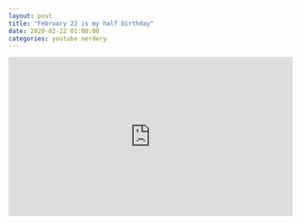 ```yaml
---
layout: post
title: "February 22 is my half birthday"
date: 2020-02-22 01:00:00
categories: youtube nerdery
---
```




<iframe width="560" height="315" src="https://www.youtube.com/embed/RKzVr_vCVMM" frameborder="0" allow="accelerometer; autoplay; encrypted-media; gyroscope; picture-in-picture" allowfullscreen></iframe>
